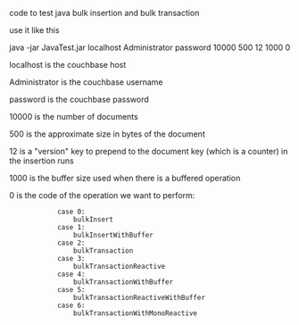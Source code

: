 code to test java bulk insertion and bulk transaction 

use it like this 

java -jar JavaTest.jar localhost Administrator password 10000 500 12 1000 0


localhost is the couchbase host 

Administrator is the couchbase username

password is the couchbase password

10000 is the number of documents

500 is the approximate size in bytes of the document

12 is a "version" key to prepend to the document key (which is a counter) in the insertion runs 

1000 is the buffer size used when there is a buffered operation

0 is the code of the operation we want to perform:

                case 0:
                    bulkInsert
                case 1:
                    bulkInsertWithBuffer
                case 2:
                    bulkTransaction
                case 3:
                    bulkTransactionReactive
                case 4:
                    bulkTransactionWithBuffer
                case 5:
                    bulkTransactionReactiveWithBuffer
                case 6:
                    bulkTransactionWithMonoReactive

